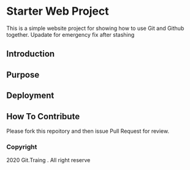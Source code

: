 # Starter Web Project

This is a simple website project for showing how to use Git and Github together. Upadate for emergency fix after stashing
## Introduction

## Purpose

## Deployment

## How To Contribute

Please fork this repoitory and then issue Pull Request for review.

### Copyright 

 2020 Git.Traing . All right reserve